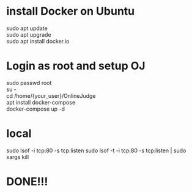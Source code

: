 # install Docker on Ubuntu

sudo apt update  
sudo apt upgrade  
sudo apt install docker.io  

# Login as root and setup OJ  

sudo passwd root  
su -  
cd /home/{your_user}/OnlineJudge  
apt install docker-compose  
docker-compose up -d  

# local

sudo lsof -i tcp:80 -s tcp:listen
sudo lsof -t -i tcp:80 -s tcp:listen | sudo xargs kill


# DONE!!!
